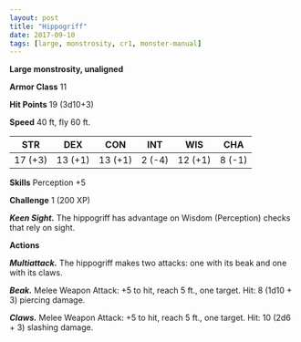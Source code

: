 ```yaml
---
layout: post
title: "Hippogriff"
date: 2017-09-10
tags: [large, monstrosity, cr1, monster-manual]
---
```


**Large monstrosity, unaligned**

**Armor Class** 11

**Hit Points** 19 (3d10+3)

**Speed** 40 ft, fly 60 ft.

|   STR   |   DEX   |   CON   |   INT   |   WIS   |   CHA   |
|:-----:|:-----:|:-----:|:-----:|:-----:|:-----:|
| 17 (+3) | 13 (+1) | 13 (+1) | 2 (-4) | 12 (+1) | 8 (-1) |

**Skills** Perception +5

**Challenge** 1 (200 XP)

***Keen Sight.*** The hippogriff has advantage on Wisdom (Perception) checks that rely on sight.

**Actions**

***Multiattack.*** The hippogriff makes two attacks: one with its beak and one with its claws.

***Beak.*** Melee Weapon Attack: +5 to hit, reach 5 ft., one target. Hit: 8 (1d10 + 3) piercing damage.

***Claws.*** Melee Weapon Attack: +5 to hit, reach 5 ft., one target. Hit: 10 (2d6 + 3) slashing damage.

